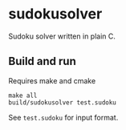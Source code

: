 # sudokusolver

Sudoku solver written in plain C.

## Build and run

Requires make and cmake

    make all
    build/sudokusolver test.sudoku

See `test.sudoku` for input format.
